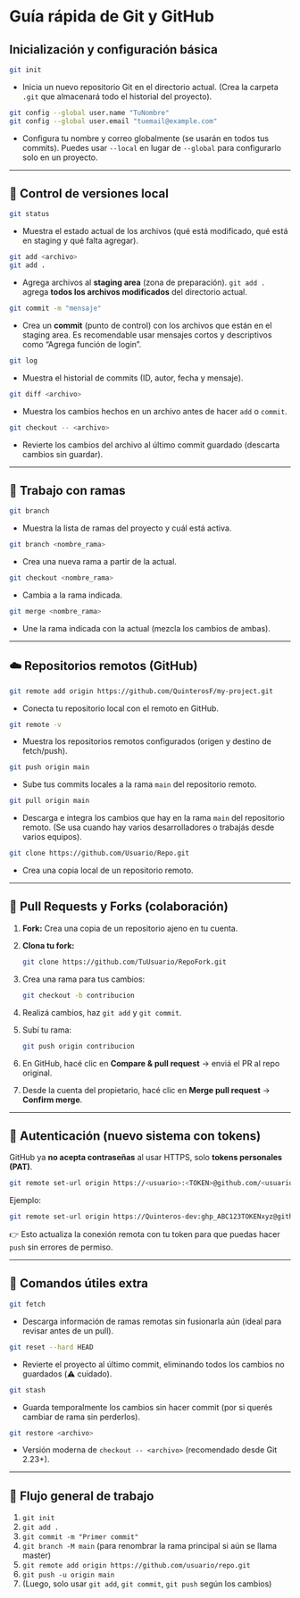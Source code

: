 # Guía rápida de Git y GitHub

## Inicialización y configuración básica

```bash
git init
```

* Inicia un nuevo repositorio Git en el directorio actual. (Crea la carpeta `.git` que almacenará todo el historial del proyecto).

```bash
git config --global user.name "TuNombre"
git config --global user.email "tuemail@example.com"
```

* Configura tu nombre y correo globalmente (se usarán en todos tus commits).
Puedes usar `--local` en lugar de `--global` para configurarlo solo en un proyecto.

---

## 📂 Control de versiones local

```bash
git status
```

* Muestra el estado actual de los archivos (qué está modificado, qué está en staging y qué falta agregar).

```bash
git add <archivo>
git add .
```

* Agrega archivos al **staging area** (zona de preparación).
`git add .` agrega **todos los archivos modificados** del directorio actual.

```bash
git commit -m "mensaje"
```

* Crea un **commit** (punto de control) con los archivos que están en el staging area.
Es recomendable usar mensajes cortos y descriptivos como “Agrega función de login”.

```bash
git log
```

* Muestra el historial de commits (ID, autor, fecha y mensaje).

```bash
git diff <archivo>
```

* Muestra los cambios hechos en un archivo antes de hacer `add` o `commit`.

```bash
git checkout -- <archivo>
```

* Revierte los cambios del archivo al último commit guardado (descarta cambios sin guardar).

---

## 🌿 Trabajo con ramas

```bash
git branch
```

* Muestra la lista de ramas del proyecto y cuál está activa.

```bash
git branch <nombre_rama>
```

* Crea una nueva rama a partir de la actual.

```bash
git checkout <nombre_rama>
```

* Cambia a la rama indicada.

```bash
git merge <nombre_rama>
```

* Une la rama indicada con la actual (mezcla los cambios de ambas).

---

## ☁️ Repositorios remotos (GitHub)

```bash
git remote add origin https://github.com/QuinterosF/my-project.git
```

* Conecta tu repositorio local con el remoto en GitHub.

```bash
git remote -v
```

* Muestra los repositorios remotos configurados (origen y destino de fetch/push).

```bash
git push origin main
```

* Sube tus commits locales a la rama `main` del repositorio remoto.

```bash
git pull origin main
```

* Descarga e integra los cambios que hay en la rama `main` del repositorio remoto.
(Se usa cuando hay varios desarrolladores o trabajás desde varios equipos).

```bash
git clone https://github.com/Usuario/Repo.git
```

* Crea una copia local de un repositorio remoto.

---

## 🔁 Pull Requests y Forks (colaboración)

1. **Fork:** Crea una copia de un repositorio ajeno en tu cuenta.
2. **Clona tu fork:**

   ```bash
   git clone https://github.com/TuUsuario/RepoFork.git
   ```
3. Crea una rama para tus cambios:

   ```bash
   git checkout -b contribucion
   ```
4. Realizá cambios, haz `git add` y `git commit`.
5. Subí tu rama:

   ```bash
   git push origin contribucion
   ```
6. En GitHub, hacé clic en **Compare & pull request** → enviá el PR al repo original.
7. Desde la cuenta del propietario, hacé clic en **Merge pull request** → **Confirm merge**.

---

## 🔐 Autenticación (nuevo sistema con tokens)

GitHub ya **no acepta contraseñas** al usar HTTPS, solo **tokens personales (PAT)**.

```bash
git remote set-url origin https://<usuario>:<TOKEN>@github.com/<usuario>/<repo>.git
```

Ejemplo:

```bash
git remote set-url origin https://Quinteros-dev:ghp_ABC123TOKENxyz@github.com/Quinteros-dev/my-project.git
```

👉 Esto actualiza la conexión remota con tu token para que puedas hacer `push` sin errores de permiso.

---

## 🧰 Comandos útiles extra

```bash
git fetch
```

* Descarga información de ramas remotas sin fusionarla aún (ideal para revisar antes de un pull).

```bash
git reset --hard HEAD
```

* Revierte el proyecto al último commit, eliminando todos los cambios no guardados (⚠️ cuidado).

```bash
git stash
```

* Guarda temporalmente los cambios sin hacer commit (por si querés cambiar de rama sin perderlos).

```bash
git restore <archivo>
```

* Versión moderna de `checkout -- <archivo>` (recomendado desde Git 2.23+).

---

## 🧭 Flujo general de trabajo

1. `git init`
2. `git add .`
3. `git commit -m "Primer commit"`
4. `git branch -M main` (para renombrar la rama principal si aún se llama master)
5. `git remote add origin https://github.com/usuario/repo.git`
6. `git push -u origin main`
7. (Luego, solo usar `git add`, `git commit`, `git push` según los cambios)
